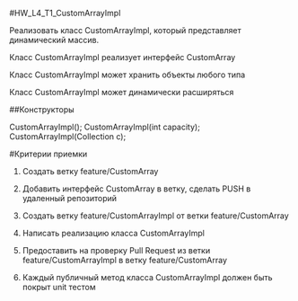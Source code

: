#HW_L4_T1_CustomArrayImpl

Реализовать класс CustomArrayImpl<T>, который представляет динамический массив.

Класс CustomArrayImpl реализует интерфейс CustomArray<T>

Класс CustomArrayImpl может хранить объекты любого типа

Класс CustomArrayImpl может динамически расширяться

##Конструкторы

CustomArrayImpl();
CustomArrayImpl(int capacity);
CustomArrayImpl(Collection<T> c);

#Критерии приемки

1. Создать ветку feature/CustomArray
2. Добавить интерфейс CustomArray в ветку, сделать PUSH в удаленный репозиторий

3. Создать ветку feature/CustomArrayImpl от ветки feature/CustomArray

4. Написать реализацию класса CustomArrayImpl

5. Предоставить на проверку Pull Request из ветки feature/CustomArrayImpl в ветку feature/CustomArray

6. Каждый публичный метод класса CustomArrayImpl должен быть покрыт unit тестом
